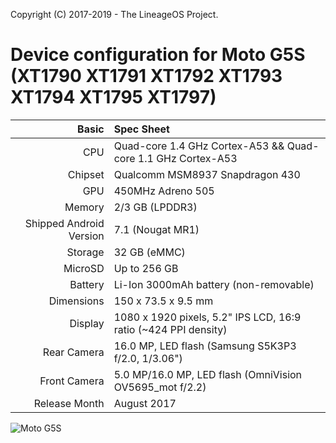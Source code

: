 Copyright (C) 2017-2019 - The LineageOS Project.

Device configuration for Moto G5S (XT1790 XT1791 XT1792 XT1793 XT1794 XT1795 XT1797)
===========================================
Basic   | Spec Sheet
-------:|:-------------------------
CPU     | Quad-core 1.4 GHz Cortex-A53 && Quad-core 1.1 GHz Cortex-A53
Chipset | Qualcomm MSM8937 Snapdragon 430
GPU     | 450MHz Adreno 505
Memory  | 2/3 GB (LPDDR3)
Shipped Android Version | 7.1 (Nougat MR1)
Storage | 32 GB (eMMC)
MicroSD | Up to 256 GB
Battery | Li-Ion 3000mAh battery (non-removable)
Dimensions | 150 x 73.5 x 9.5 mm
Display | 1080 x 1920 pixels, 5.2" IPS LCD, 16:9 ratio (~424 PPI density)
Rear Camera  | 16.0 MP, LED flash (Samsung S5K3P3 f/2.0, 1/3.06")
Front Camera | 5.0 MP/16.0 MP, LED flash (OmniVision OV5695_mot f/2.2)
Release Month | August 2017

![Moto G5S](https://cdn2.gsmarena.com/vv/pics/motorola/motorola-moto-g5s-2.jpg "Moto G5S")

<!-- Display | 1440 x 2560 pixels, 5.7" LTPS IPS LCD, 16:9 ratio (~515 PPI density)-->

<!-- Places with -- are needed information yet to be inputed-->
